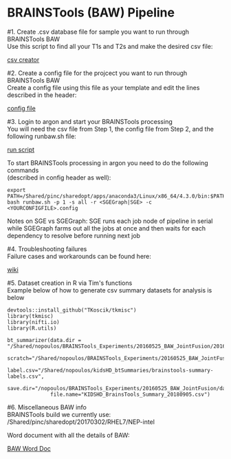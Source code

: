 # BRAINSTools (BAW) Pipeline

#1. Create .csv database file for sample you want to run through BRAINSTools BAW  
Use this script to find all your T1s and T2s and make the desired csv file:  

  [csv creator](https://github.com/TKoscik/nimg_core/blob/master/tools/baw/BRAINSTools_csvcreator.sh)

#2. Create a config file for the projcect you want to run through BRAINSTools BAW   
Create a config file using this file as your template and edit the lines described in the header:  

  [config file](https://github.com/TKoscik/nimg_core/blob/master/tools/bawBRAINSTools.config)

#3. Login to argon and start your BRAINSTools processing  
You will need the csv file from Step 1, the config file from Step 2, and the following runbaw.sh file:  

  [run script](https://github.com/TKoscik/nimg_core/blob/master/tools/baw/runbaw.sh)  

To start BRAINSTools processing in argon you need to do the following commands  
(described in config header as well):  
```
export PATH=/Shared/pinc/sharedopt/apps/anaconda3/Linux/x86_64/4.3.0/bin:$PATH
bash runbaw.sh -p 1 -s all -r <SGEGraph|SGE> -c <YOURCONFIGFILE>.config
```
Notes on SGE vs SGEGraph: SGE runs each job node of pipeline in serial while SGEGraph farms out all the jobs at 
once and then waits for each dependency to resolve before running next job  

#4. Troubleshooting failures  
Failure cases and workarounds can be found here:  

  [wiki](https://github.com/BRAINSia/BRAINSTools/wiki) 

#5. Dataset creation in R via Tim's functions  
Example below of how to generate csv summary datasets for analysis is below  
```
devtools::install_github("TKoscik/tkmisc")
library(tkmisc)
library(nifti.io)
library(R.utils)

bt_summarizer(data.dir = "/Shared/nopoulos/BRAINSTools_Experiments/20160525_BAW_JointFusion/20160525_Kids_base_Results/KIDSHD",
              scratch="/Shared/nopoulos/BRAINSTools_Experiments/20160525_BAW_JointFusion/data/scratch",
              label.csv="/Shared/nopoulos/kidsHD_btSummaries/brainstools-summary-labels.csv",
              save.dir="/nopoulos/BRAINSTools_Experiments/20160525_BAW_JointFusion/data",
              file.name="KIDSHD_BrainsTools_Summary_20180905.csv")
```

#6. Miscellaneous BAW info  
BRAINSTools build we currently use:  
/Shared/pinc/sharedopt/20170302/RHEL7/NEP-intel  

Word document with all the details of BAW:
  
  [BAW Word Doc](https://github.com/TKoscik/nimg_core/blob/master/pipelines/structural_volumetrics/BRAINSAutoWorkupOutputDescriptions.docx)



